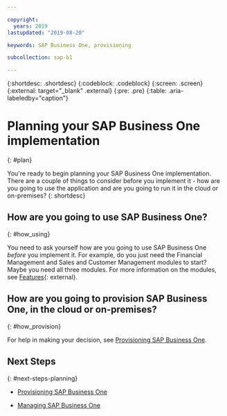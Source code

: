 ```yaml
---

copyright:
  years: 2019
lastupdated: "2019-08-20"

keywords: SAP Business One, provisioning

subcollection: sap-b1

---
```


{:shortdesc: .shortdesc}
{:codeblock: .codeblock}
{:screen: .screen}
{:external: target="_blank" .external}
{:pre: .pre}
{:table: .aria-labeledby="caption"}



# Planning your SAP Business One implementation
{: #plan}

You're ready to begin planning your SAP Business One implementation. There are a couple of things to consider before you implement it - how are you going to use the application and are you going to run it in the cloud or on-premises?
{: shortdesc}

## How are you going to use SAP Business One?
{: #how_using}

You need to ask yourself how are you going to use SAP Business One _before_ you implement it. For example, do you just need the Financial Management and Sales and Customer Management modules to start? Maybe you need all three modules. For more information on the modules, see [Features](https://www.sap.com/products/business-one/features.html){: external}.

## How are you going to provision SAP Business One, in the cloud or on-premises?
{: #how_provision}

For help in making your decision, see [Provisioning SAP Business One](/docs/infrastructure/sap-b1?topic=sap-b1-provision#provision).

## Next Steps
{: #next-steps-planning}

* [Provisioning SAP Business One](/docs/infrastructure/sap-b1?topic=sap-b1-provision#provision)

* [Managing SAP Business One](/docs/infrastructure/sap-b1?topic=sap-b1-manage#manage)

